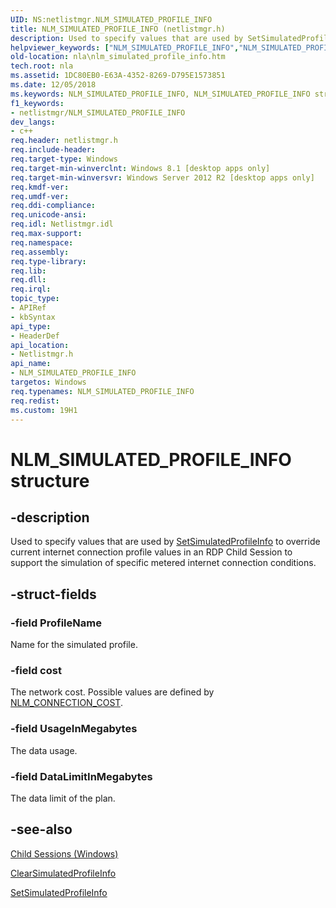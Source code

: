 ```yaml
---
UID: NS:netlistmgr.NLM_SIMULATED_PROFILE_INFO
title: NLM_SIMULATED_PROFILE_INFO (netlistmgr.h)
description: Used to specify values that are used by SetSimulatedProfileInfo to override current internet connection profile values in an RDP Child Session to support the simulation of specific metered internet connection conditions.
helpviewer_keywords: ["NLM_SIMULATED_PROFILE_INFO","NLM_SIMULATED_PROFILE_INFO structure [Network Awareness]","PNLM_SIMULATED_PROFILE_INFO","PNLM_SIMULATED_PROFILE_INFO structure pointer [Network Awareness]","netlistmgr/NLM_SIMULATED_PROFILE_INFO","netlistmgr/PNLM_SIMULATED_PROFILE_INFO","nla.nlm_simulated_profile_info"]
old-location: nla\nlm_simulated_profile_info.htm
tech.root: nla
ms.assetid: 1DC80EB0-E63A-4352-8269-D795E1573851
ms.date: 12/05/2018
ms.keywords: NLM_SIMULATED_PROFILE_INFO, NLM_SIMULATED_PROFILE_INFO structure [Network Awareness], PNLM_SIMULATED_PROFILE_INFO, PNLM_SIMULATED_PROFILE_INFO structure pointer [Network Awareness], netlistmgr/NLM_SIMULATED_PROFILE_INFO, netlistmgr/PNLM_SIMULATED_PROFILE_INFO, nla.nlm_simulated_profile_info
f1_keywords:
- netlistmgr/NLM_SIMULATED_PROFILE_INFO
dev_langs:
- c++
req.header: netlistmgr.h
req.include-header: 
req.target-type: Windows
req.target-min-winverclnt: Windows 8.1 [desktop apps only]
req.target-min-winversvr: Windows Server 2012 R2 [desktop apps only]
req.kmdf-ver: 
req.umdf-ver: 
req.ddi-compliance: 
req.unicode-ansi: 
req.idl: Netlistmgr.idl
req.max-support: 
req.namespace: 
req.assembly: 
req.type-library: 
req.lib: 
req.dll: 
req.irql: 
topic_type:
- APIRef
- kbSyntax
api_type:
- HeaderDef
api_location:
- Netlistmgr.h
api_name:
- NLM_SIMULATED_PROFILE_INFO
targetos: Windows
req.typenames: NLM_SIMULATED_PROFILE_INFO
req.redist: 
ms.custom: 19H1
---
```


# NLM_SIMULATED_PROFILE_INFO structure


## -description


Used to specify values that are used by <a href="https://docs.microsoft.com/windows/desktop/api/netlistmgr/nf-netlistmgr-inetworklistmanager-setsimulatedprofileinfo">SetSimulatedProfileInfo</a> to override current internet connection profile values in an RDP Child Session to support the simulation of specific metered internet connection conditions.


## -struct-fields




### -field ProfileName

Name for the simulated profile.


### -field cost

The network cost. Possible values are defined by <a href="https://docs.microsoft.com/windows/desktop/api/netlistmgr/ne-netlistmgr-nlm_connection_cost">NLM_CONNECTION_COST</a>.


### -field UsageInMegabytes

The data usage.


### -field DataLimitInMegabytes

The data limit of the plan.


## -see-also




<a href="https://docs.microsoft.com/windows/desktop/TermServ/child-sessions">Child Sessions (Windows)</a>



<a href="https://docs.microsoft.com/windows/desktop/api/netlistmgr/nf-netlistmgr-inetworklistmanager-clearsimulatedprofileinfo">ClearSimulatedProfileInfo</a>



<a href="https://docs.microsoft.com/windows/desktop/api/netlistmgr/nf-netlistmgr-inetworklistmanager-setsimulatedprofileinfo">SetSimulatedProfileInfo</a>
 

 

